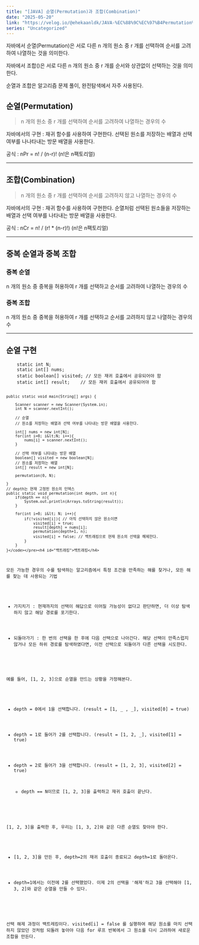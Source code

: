 ```yaml
---
title: "[JAVA] 순열(Permutation)과 조합(Combination)"
date: "2025-05-20"
link: "https://velog.io/@ehekaanldk/JAVA-%EC%88%9C%EC%97%B4Permutation%EA%B3%BC-%EC%A1%B0%ED%95%A9Combination"
series: "Uncategorized"
---
```


<p>자바에서 순열(Permutation)은 서로 다른 n 개의 원소 중 r 개를 선택하여 순서를 고려하여 나열하는 것을 의미한다. </p>
<p>자바에서 조합()은 서로 다른 n 개의 원소 중 r 개를 순서와 상관없이 선택하는 것을 의미한다. </p>
<p>순열과 조합은 알고리즘 문제 풀이, 완전탐색에서 자주 사용된다. </p>
<h2 id="순열permutation">순열(Permutation)</h2>
<blockquote>
<p>n 개의 원소 중 r 개를 선택하여 순서를 고려하여 나열하는 경우의 수</p>
</blockquote>
<p>자바에서의 구현 
: 재귀 함수를 사용하여 구현한다. 
선택된 원소를 저장하는 배열과 선택 여부를 나나타내는 방문 배열을 사용한다. </p>
<p>공식
: nPr = n! / (n-r)! (n!은 n팩토리얼) </p>
<hr />
<h2 id="조합combination">조합(Combination)</h2>
<blockquote>
<p>n 개의 원소 중 r 개를 선택하여 순서를 고려하지 않고 나열하는 경우의 수</p>
</blockquote>
<p>자바에서의 구현
: 재귀 함수를 사용하여 구현한다. 
순열처럼 선택된 원소들을 저장하는 배열과 선택 여부를 나타내는 방문 배열을 사용한다. </p>
<p>공식
: nCr = n! / (r! * (n-r)!) (n!은 n팩토리얼) </p>
<hr />
<h2 id="중복-순열과-중복-조합">중복 순열과 중복 조합</h2>
<h3 id="중복-순열">중복 순열</h3>
<p>n 개의 원소 중 중복을 허용하여 r 개를 선택하고 순서를 고려하여 나열하는 경우의 수</p>
<h3 id="중복-조합">중복 조합</h3>
<p>n 개의 원소 중 중복을 허용하여 r 개를 선택하고 순서를 고려하지 않고 나열하는 경우의 수 </p>
<hr />
<h2 id="순열-구현">순열 구현</h2>
<pre><code>    static int N;
    static int[] nums;
    static boolean[] visited; // 모든 재귀 호출에서 공유되어야 함
    static int[] result;    // 모든 재귀 호출에서 공유되어야 함

    public static void main(String[] args) {

        Scanner scanner = new Scanner(System.in);
        int N = scanner.nextInt();

        // 순열
        // 원소를 저장하는 배열과 선택 여부를 나타내는 방문 배열을 사용한다.

        int[] nums = new int[N];
        for(int i=0; i&lt;N; i++){
            nums[i] = scanner.nextInt();
        }

        // 선택 여부를 나타내는 방문 배열
        boolean[] visited = new boolean[N];
        // 원소를 저장하는 배열
        int[] result = new int[N];

        permutation(0, N);

    }
    // depth는 현재 고정된 원소의 인덱스
    public static void permutation(int depth, int n){
        if(depth == n){
            System.out.println(Arrays.toString(result));
        }

        for(int i=0; i&lt; N; i++){
            if(!visited[i]){ // 아직 선택하지 않은 원소이면
                visited[i] = true;
                result[depth] = nums[i];
                permutation(depth+1, n);
                visited[i] = false; // 백트래킹으로 현재 원소의 선택을 해제한다.
            }
        }
    }</code></pre><h4 id="백트래킹">백트래킹</h4>
<p>모든 가능한 경우의 수를 탐색하는 알고리즘에서 특정 조건을 만족하는 해를 찾거나, 모든 해를 찾는 데 사용되는 기법</p>
<ul>
<li><p>가지치기 : 현재까지의 선택이 해답으로 이어질 가능성이 없다고 판단하면, 더 이상 탐색하지 않고 해당 경로를 포기한다. </p>
</li>
<li><p>되돌아가기 : 한 번의 선택을 한 후에 다음 선택으로 나아간다. 해당 선택이 만족스럽지 않거나 모든 하위 경로를 탐색하였다면, 이전 선택으로 되돌아가 다른 선택을 시도한다. </p>
</li>
</ul>
<p>예를 들어, [1, 2, 3]으로 순열을 만드는 상황을 가정해본다.</p>
<ul>
<li><p>depth = 0에서 1을 선택합니다. (result = [1, _ , _], visited[0] = true)</p>
</li>
<li><p>depth = 1로 들어가 2를 선택합니다. (result = [1, 2, _], visited[1] = true)</p>
</li>
<li><p>depth = 2로 들어가 3을 선택합니다. (result = [1, 2, 3], visited[2] = true)</p>
<ul>
<li>depth == N이므로 [1, 2, 3]을 출력하고 재귀 호출이 끝난다.</li>
</ul>
</li>
</ul>
<p>[1, 2, 3]을 출력한 후, 우리는 [1, 3, 2]와 같은 다른 순열도 찾아야 한다.</p>
<ul>
<li><p>[1, 2, 3]을 만든 후, depth=2의 재귀 호출이 종료되고 depth=1로 돌아온다.</p>
</li>
<li><p>depth=1에서는 이전에 2를 선택했었다. 이제 2의 선택을 '해제'하고 3을 선택해야 [1, 3, 2]와 같은 순열을 만들 수 있다.</p>
</li>
</ul>
<p>선택 해제 과정이 백트레킹이다. visited[i] = false 를 실행하여 해당 원소를 마치 선택하지 않았던 것처럼 되돌려 놓아야 다음 for 루프 반복에서 그 원소를 다시 고려하여 새로운 조합을 만든다. </p>
